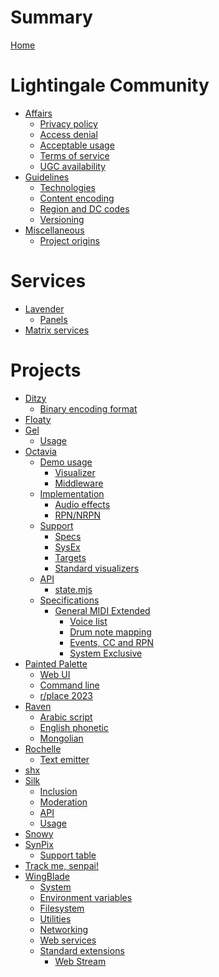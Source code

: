 # Summary

[Home](README.md)

# Lightingale Community
- [Affairs]()
  - [Privacy policy](ltgc/privacy-policy.md)
  - [Access denial](ltgc/access-denial.md)
  - [Acceptable usage](ltgc/aup.md)
  - [Terms of service](ltgc/tos.md)
  - [UGC availability](ltgc/nougc.md)
- [Guidelines]()
  - [Technologies](ltgc/tech.md)
  - [Content encoding](ltgc/encode.md)
  - [Region and DC codes](ltgc/datacentre.md)
  - [Versioning](ltgc/versioning.md)
- [Miscellaneous]()
  - [Project origins](ltgc/project-origin.md)

# Services
- [Lavender](lavender/README.md)
  - [Panels](lavender/panel.md)
- [Matrix services](matrix/README.md)

# Projects
- [Ditzy](ditzy/README.md)
  - [Binary encoding format](ditzy/binfmt.md)
- [Floaty](floaty/README.md)
- [Gel](gel/README.md)
  - [Usage](gel/usage.md)
- [Octavia](octavia/README.md)
  - [Demo usage]()
    - [Visualizer](octavia/demo/scr.md)
    - [Middleware](octavia/demo/mw.md)
  - [Implementation]()
    - [Audio effects](octavia/impl/efx.md)
    - [RPN/NRPN](octavia/impl/pn.md)
  - [Support]()
    - [Specs](octavia/support/implementation.md)
    - [SysEx](octavia/support/sysex.md)
    - [Targets](octavia/support/target.md)
    - [Standard visualizers](octavia/support/screen.md)
  - [API]()
    - [state.mjs](octavia/state/README.md)
  - [Specifications]()
    - [General MIDI Extended](octavia/spec/gme/README.md)
      - [Voice list](octavia/spec/gme/voice.md)
      - [Drum note mapping](octavia/spec/gme/drum.md)
      - [Events, CC and RPN](octavia/spec/gme/ch.md)
      - [System Exclusive](octavia/spec/gme/sysex.md)
- [Painted Palette](painted/README.md)
  - [Web UI](painted/web.md)
  - [Command line](painted/cli.md)
  - [r/place 2023](painted/rplace2023.md)
- [Raven](raven/README.md)
  - [Arabic script](raven/arabic.md)
  - [English phonetic](raven/en-alt.md)
  - [Mongolian](raven/mn.md)
- [Rochelle](rochelle/README.md)
  - [Text emitter](rochelle/text-emit.md)
- [shx](shx/README.md)
- [Silk](silk/README.md)
  - [Inclusion](silk/include.md)
  - [Moderation](silk/mod.md)
  - [API](silk/api.md)
  - [Usage](silk/use.md)
- [Snowy](snowy/README.md)
- [SynPix](synpix/README.md)
  - [Support table](synpix/support.md)
- [Track me, senpai!](track-me/README.md)
- [WingBlade](wingblade/README.md)
  - [System](wingblade/system.md)
  - [Environment variables](wingblade/env.md)
  - [Filesystem](wingblade/file.md)
  - [Utilities](wingblade/util.md)
  - [Networking](wingblade/net.md)
  - [Web services](wingblade/web.md)
  - [Standard extensions]()
    - [Web Stream](wingblade/std/stream.md)